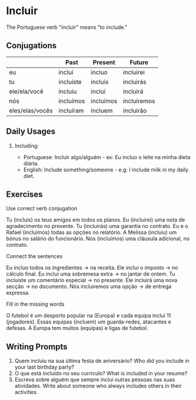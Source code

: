 # Incluir

The Portuguese verb "incluir" means "to include."

## Conjugations

|                 | Past      | Present   | Future      |
| --------------- | --------- | --------- | ----------- |
| eu              | incluí    | incluo    | incluirei   |
| tu              | incluíste | incluis   | incluirás   |
| ele/ela/você    | incluiu   | inclui    | incluirá    |
| nós             | incluímos | incluímos | incluiremos |
| eles/elas/vocês | incluíram | incluem   | incluirão   |

## Daily Usages

1. Including:

   - Portuguese: Incluir algo/alguém - ex: Eu incluo o leite na minha dieta diária.
   - English: Include something/someone - e.g: I include milk in my daily diet.

## Exercises

Use correct verb conjugation

Tu (incluis) os teus amigos em todos os planos.
Eu (incluirei) uma nota de agradecimento no presente.
Tu (incluirás) uma garantia no contrato.
Eu e o Rafael (incluímos) todas as opções no relatório.
A Melissa (incluiu) um bónus no salário do funcionário.
Nós (incluímos) uma cláusula adicional, no contrato.

Connect the sentences

Eu incluo todos os ingredientes -> na receita.
Ele inclui o imposto -> no cálculo final.
Eu incluí uma sobremesa extra -> no jantar de ontem.
Tu incluíste um comentário especial -> no presente.
Ele incluirá uma nova secção -> no documento.
Nós incluiremos uma opção -> de entrega expressa.

Fill in the missing words

O futebol é um desporto popular na (Europa) e cada equipa inclui 11 (jogadores). Essas equipas (incluem) um guarda-redes, atacantes e defesas. A Europa tem muitos (equipas) e ligas de futebol.

## Writing Prompts

1. Quem incluiu na sua última festa de aniversário? Who did you include in your last birthday party?
2. O que está incluído no seu currículo? What is included in your resume?
3. Escreva sobre alguém que sempre inclui outras pessoas nas suas atividades. Write about someone who always includes others in their activities.
